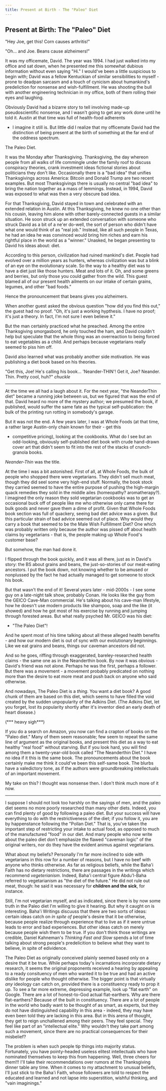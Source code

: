 ```yaml
---
title: Present at Birth - The "Paleo" Diet
---
```


## Present at Birth: The "Paleo" Diet
"Hey Joe, get this! Corn causes arthritis!"

"Oh... and Joe. Beans cause alzheimers!"

It was my officemate, David. The year was 1994. I had just walked into
my office and sat down, when he presented me this somewhat dubious
information without even saying "Hi." I would've been a little
suspicious to begin with; David was a fellow Kentuckian of similar
sensibilities to myself - prone to deadpan sarcasm and a touch of
cynicism about humankind's predeliction for nonsense and
wish-fulfillment. He was shooting the bull with another engineering
technician in my office, both of them rolling their eyes and laughing.

Obviously David had a bizarre story to tell involving made-up
pseudoscientific nonsense, and I wasn't going to get any work done
until he told it. Austin at that time was full of health-food adherents
- I imagine it still is. But little did I realize that my officemate
David had the distinction of being present at the birth of something
at the far end of the oddness spectrum.

The Paleo Diet.

It was the Monday after Thanksgiving. Thanksgiving, the day whereon
people from all walks of life commingle under the family roof to
discuss conspiracy theories, crank investment ideas fictional stories
about politicians they don't like. Occasionally there is a "bad idea"
that unifies Thanksgivings across America: Bitcoin and Donald Trump
are two recent examples. But most Thanksgivings there is usually no
central "bad idea" to bring the nation together as a mass of
lemmings. Instead, in 1994, David was exposed to what was then a very
obscure bad idea.

For that Thanksgiving, David stayed in town and celebrated with an
extended relation in Austin. At this Thanksgiving, he knew no one
other than his cousin, leaving him alone with other barely-connected
guests in a similar situation. He soon struck up an extended
conversation with someone who struck David as a bit of a ne'er
do-well, the sort of person who didn't have what one would think of as
"real job." Instead, like all such people in Texas, he had an idea he
was convinced would bring him riches and earn his rightful place in
the world as a "winner." Unasked, he began presenting to David his
ideas about: diet.

According to this person, civilization had ruined mankind's
diet. People had evolved over a million years as hunters, whereas
civilization was but a blink of an eye on the evolutionary scale. So
the way to a healthy diet was to have a diet just like those
hunters. Meat and lots of it. Oh, and some greens and berries, but
only those you could gather from the wild.  This guest blamed all of
our present health ailments on our intake of certain grains, legumes,
and other "bad foods."

Hence the pronouncement that beans gives you alzheimers.

When another guest asked the obvious question "how did you find this
out," the guest had no proof. "Oh, it's just a working hypthesis. I
have no proof; it's just a theory. In fact, I'm not sure I even
believe it."

But the man certainly practiced what he preached. Among the entire
Thanksgiving smorgasbord, he only touched the ham, and David couldn't
help but speculate that the whole thing was an overreaction to being
forced to eat vegetables as a child. And perhaps because vegetarians
really seemed to piss him off.

David also learned what was probably another side motivation. He was
publishing a diet book based on his theories.

"Get this, Joe! He's calling his book... 'Neander-THIN'! Get it, Joe?
Neander. Thin. Pretty cool, huh?" *chuckle*

-----------------------------

At the time we all had a laugh about it. For the next year, "the
NeanderThin diet" became a running joke between us, but we figured
that was the end of that. David heard no more of the mystery author;
we presumed the book, if published, would suffer the same fate as the
typical self-publication: the bulk of the printing run rotting in somebody's
garage.

But it was not the end. A few years later, I was at Whole Foods (at
that time, a rather large Austin-only chain known for their - get this
- competitive pricing), looking at the cookbooks. What do I see but an
odd-looking, obviously self-published diet book with crude
hand-drawn cover art that didn't seem to fit into the rest of the
stacks of crunch-granola books.

_Neander-Thin_ was the title.

At the time I was a bit astonished. First of all, at Whole Foods, the
bulk of people who shopped there were vegetarians. They didn't sell
much meat, though they did seel some very high-end stuff. Normally,
the book stock they carried seemed to have the entire purpose of
pushing the high-margin quack remedies they sold in the middle ailes
(homeopathy? aromatherapy?). I imagined the only reason they sold
vegetarian cookbooks was to get an occasional buck off of people like
me who otherwise only came there for bulk goods and never gave them a
dime of profit. Given that Whole Foods book section was full of
quackery, seeing bad diet advice was a given. But this particular
strain of bad advice seemed out of place. Why would they carry a book
that seemed to be the Male Wish Fulfillment Diet? One which was probably
written only because the author was pissed off about health claims by
vegetarians - that is, the people making up Whole Food's customer base?

But somehow, the man had done it.

I flipped through the book quickly, and it was all there, just as in
David's story: the BS about grains and beans, the just-so-stories of
our meat-eating ancestors. I put the book down, not knowing whether to
be amused or nonplussed by the fact he had actually managed to get
someone to stock his book.

But that wasn't the end of it! Several years later - mid-2000s - I see some
guy on a late-night talk show, probably Conan. He looks like the guy
from the GEICO Cave-Man commercial. He's talking about his cave-man
lifestyle, how he doesn't use modern products like shampoo, soap and
the like (it showed) and how he got most of his exercise by running
and jumping through forested areas. But what really psyched Mr. GEICO
was his diet:

- "The Paleo Diet"!

And he spent most of his time talking about all these alleged health
benefits - and how our modern diet is out of sync with our
evolutionary beginnings.  Like we eat grains and beans, things our
caveman ancestors did not.

And so he goes, riffing through exaggerated, bareley-researched health
claims - the same one as in the Neanderthin book. By now it was
obvious - David's friend was not alone. Perhaps he was the first,
perhaps a follower. But there was a movement - a movement probably
predicated on nothing more than the desire to eat more meat and push
back on anyone who said otherwise.

And nowadays, The Paleo Diet is a _thing_. You want a diet book? A
good chunk of them are based on this diet, which seems to have filled
the void created by the sudden unpopularity of the Adkins Diet. (The
Adkins Diet, let you forget, lost its popularity shortly after it's
inventor died an early death of heart disease.)

(*** heavy sigh***)

If you do a search on Amazon, you now can find a crapton of books on
the "Paleo diet." Many of them seem reasonable; few seem to repeat the
same line of argument as the original books, and present this diet as a
way to eat healthy "real food" without starving. But if you look hard,
you will find among them a twenty-year-old book called "The
Neanderthin Diet." I have no idea if it this is the same book. The
pronouncements about the book certainly make me think it could've been
this self-same book. The blurbs have a valedictory tone, as if the
authors were groundbreaking intellectuals of an important movement.

My take on this? I thought was nonsense then. I don't think much more
of it now.

-------------------------------

I suppose I should not look too harshly on the sayings of men, and the
paleo diet seems no more poorly researched than many other
diets. Indeed, you can find plenty of good by following a paleo
diet. But your success will have everything to do with the
restrictiveness of the diet; if you follow it, you are by happenstance
following the "Pollan Diet." That is, you've taken the important step
of restricting your intake to actual food, as opposed to much of the
manufactured "food" in our diet. And many people who now write about the
paleo diet don't emphasize the flawed "caveman logic" of the original
writers, nor do they have the evident animus against vegetarians.

What about my beliefs? Personally I'm far more inclined to side with
vegetarians in this row for a number of reasons, but I have no beef
with anyone who thinks otherwise. As far as religious beliefs, while
the Baha'i Faith has no dietary restrictions, there are passages in
the writings which recommend _vegeterianism_. Indeed, Baha'i central
figure Abdu'l-Baha referred to vegetarianism as "the diet of the
future." He did not rule out meat, though: he said it was necessary
for **children and the sick**, for instance.

Still, I'm not vegetarian myself, and as indicated, since there is by
now some truth in the Paleo diet I'm willing to give it hearing. But
why it caught on is interesting. Baha'i Writings discuuss that there
are two sorts of ideas: certain ideas catch on _in spite of_ people's
desire that it be otherwise, because people realize through experience
that to live as if it were untrue leads to error and bad
experiences. But other ideas catch on merely because people wish them to
be true. If you don't think those writings are credible, Daniel
Kahneman's _Thinking Fast and Slow_ spends a lot of time talking about
strong people's predelicition to believe what they want to believe, in
spite of edividence.

The Paleo Diet as originally conceived plainly seemed based only on a
desire that it be true. While perhaps today's incarnations incorporate
dietary research, it seems the original proponents received a hearing
by appealing to a ready consituency of men who wanted it to be true
and had an active dislike for people who thought otherwise. The bigger
point is that virtually _any_ ideology can catch on, provided there is
a constituency ready to prop it up. To see a far more extreme,
depressing example, look up "flat earth" on Google. There are a lot of
honest-to-God actual flat-earthers. Why are there flat-earthers?
Because of the built in constituency. There are a lot of people in the
world who badly want to be thought of as smart, as experts, but they
do not have distinguished capability in this area - indeed, they may
have even been told they are lacking in this area. But in this arena
of thought, they get to reign unchallened among their peers. They feel
special. They feel like part of an "intellectual elite." Why wouldn't
they take part among such a movement, since there are no practical
consequences for their misbelief?

The problem is when such people tip things into majority
status. Fortunately, you have pointy-headed useless elitest
intellectuals who have nominated themselves to keep this from
happening. Well, three cheers for them!!! I'll take their
recommendations over rumors at the Thanksgiving dinner table any
time. When it comes to my attachment to unusual beliefs, I'll just
stick to the Baha'i Faith, whose followers are told to respect the
educated and learned and not lapse into superstition, wishful
thinking, and "vain imaginings."

